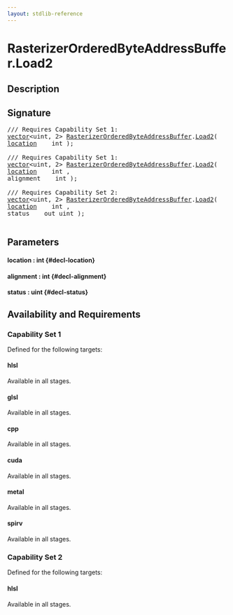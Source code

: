 ```yaml
---
layout: stdlib-reference
---
```


# RasterizerOrderedByteAddressBuffer\.Load2

## Description





## Signature 

<pre>
/// Requires Capability Set 1:
<a href="/stdlib-reference/types/vector/index" class="code_type">vector</a>&lt;uint, 2&gt; <a href="/stdlib-reference/types/RasterizerOrderedByteAddressBuffer/index" class="code_type">RasterizerOrderedByteAddressBuffer</a>.<a href="/stdlib-reference/types/RasterizerOrderedByteAddressBuffer/Load2">Load2</a>(
<a href="/stdlib-reference/types/RasterizerOrderedByteAddressBuffer/Load2#decl-location" class="code_param">location</a>    int );

/// Requires Capability Set 1:
<a href="/stdlib-reference/types/vector/index" class="code_type">vector</a>&lt;uint, 2&gt; <a href="/stdlib-reference/types/RasterizerOrderedByteAddressBuffer/index" class="code_type">RasterizerOrderedByteAddressBuffer</a>.<a href="/stdlib-reference/types/RasterizerOrderedByteAddressBuffer/Load2">Load2</a>(
<a href="/stdlib-reference/types/RasterizerOrderedByteAddressBuffer/Load2#decl-location" class="code_param">location</a>    int ,
alignment    int );

/// Requires Capability Set 2:
<a href="/stdlib-reference/types/vector/index" class="code_type">vector</a>&lt;uint, 2&gt; <a href="/stdlib-reference/types/RasterizerOrderedByteAddressBuffer/index" class="code_type">RasterizerOrderedByteAddressBuffer</a>.<a href="/stdlib-reference/types/RasterizerOrderedByteAddressBuffer/Load2">Load2</a>(
<a href="/stdlib-reference/types/RasterizerOrderedByteAddressBuffer/Load2#decl-location" class="code_param">location</a>    int ,
status    out uint );

</pre>

## Parameters

#### location  : int {#decl-location}
#### alignment  : int {#decl-alignment}
#### status  : uint {#decl-status}

## Availability and Requirements

### Capability Set 1

Defined for the following targets:

#### hlsl
Available in all stages.

#### glsl
Available in all stages.

#### cpp
Available in all stages.

#### cuda
Available in all stages.

#### metal
Available in all stages.

#### spirv
Available in all stages.


### Capability Set 2

Defined for the following targets:

#### hlsl
Available in all stages.



